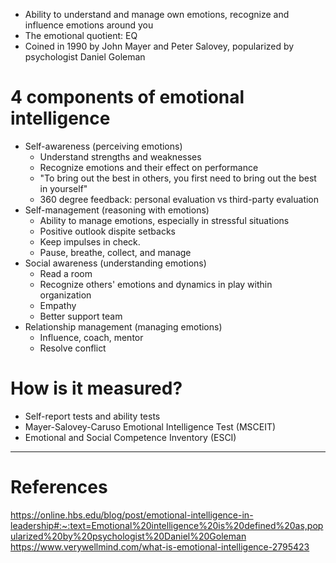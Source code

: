 - Ability to understand and manage own emotions, recognize and influence emotions around you
- The emotional quotient: EQ
- Coined in 1990 by John Mayer and Peter Salovey, popularized by psychologist Daniel Goleman

# 4 components of emotional intelligence
- Self-awareness (perceiving emotions)
	- Understand strengths and weaknesses
	- Recognize emotions and their effect on performance
	- "To bring out the best in others, you first need to bring out the best in yourself"
	- 360 degree feedback: personal evaluation vs third-party evaluation
- Self-management (reasoning with emotions)
	- Ability to manage emotions, especially in stressful situations
	- Positive outlook dispite setbacks
	- Keep impulses in check.
	- Pause, breathe, collect, and manage
- Social awareness (understanding emotions)
	- Read a room
	- Recognize others' emotions and dynamics in play within organization
	- Empathy
	- Better support team
- Relationship management (managing emotions)
	- Influence, coach, mentor
	- Resolve conflict

# How is it measured?
- Self-report tests and ability tests
- Mayer-Salovey-Caruso Emotional Intelligence Test (MSCEIT)
- Emotional and Social Competence Inventory (ESCI)

--- 
# References
https://online.hbs.edu/blog/post/emotional-intelligence-in-leadership#:~:text=Emotional%20intelligence%20is%20defined%20as,popularized%20by%20psychologist%20Daniel%20Goleman
https://www.verywellmind.com/what-is-emotional-intelligence-2795423